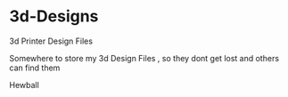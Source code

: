 # 3d-Designs
3d Printer Design Files

Somewhere to store my 3d Design Files , so they dont get lost and others can find them

Hewball
